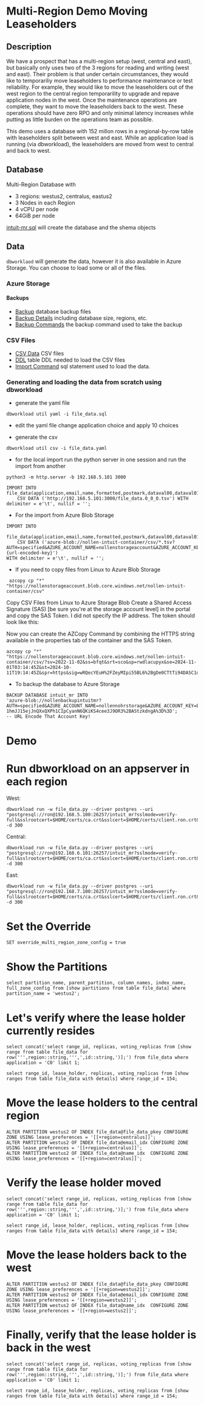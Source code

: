 # Multi-Region Demo Moving Leaseholders

## Description
We have a prospect that has a multi-region setup (west, central and east), but basically only uses two of the 3 regions for reading and writing (west and east).  Their problem is that under certain circumstances, they would like to temporariliy move leaseholders to performance maintenance or test reliability.   For example, they would like to move the leaseholders out of the west region to the central region temporarility to upgrade and repave application nodes in the west.  Once the maintenance operations are complete, they want to move the leaseholders back to the west.   These operations should have zero RPO and only minimal latency increases while putting as little burden on the operations team as possible.

This demo uses a database with 152 millon rows in a regional-by-row table with leaseholders split between west and east.   While an application load is running (via dbworkload), the leaseholders are moved from west to central and back to west.   

## Database
Multi-Region Database with 
- 3 regions: westus2, centralus, eastus2
- 3 Nodes in each Region
- 4 vCPU per node
- 64GiB per node

[intuit-mr.sql](ddl\intuit-mr.sql) will create the database and the shema objects

## Data
`dbworklaod` will generate the data, however it is also available in Azure Storage.  You can choose to load some or all of the files.

### Azure Storage
#### Backups
- [Backup](https://portal.azure.com/#view/Microsoft_Azure_Storage/ContainerMenuBlade/~/overview/storageAccountId/%2Fsubscriptions%2Feebc0b2a-9ff2-499c-9e75-1a32e8fe13b3%2FresourceGroups%2Fnollen-resource-group%2Fproviders%2FMicrosoft.Storage%2FstorageAccounts%2Fnollennohrstorage/path/nollenbackupintuitmr/etag/%220x8DCEBB9702BDD4B%22/defaultEncryptionScope/%24account-encryption-key/denyEncryptionScopeOverride~/false/defaultId//publicAccessVal/None) database backup files
- [Backup Details](https://portal.azure.com/#view/Microsoft_Azure_Storage/BlobPropertiesBladeV2/storageAccountId/%2Fsubscriptions%2Feebc0b2a-9ff2-499c-9e75-1a32e8fe13b3%2FresourceGroups%2Fnollen-resource-group%2Fproviders%2FMicrosoft.Storage%2FstorageAccounts%2Fnollennohrstorage/path/nollenbackupintuitmr-backup-details%2FBACKUP%20DATABASE%20intuit_mr.txt/isDeleted~/false/tabToload~/3) including database size, regions, etc.
- [Backup Commands](https://www.example.com) the backup command used to take the backup
### CSV Files
- [CSV Data](https://portal.azure.com/#view/Microsoft_Azure_Storage/ContainerMenuBlade/~/overview/storageAccountId/%2Fsubscriptions%2Feebc0b2a-9ff2-499c-9e75-1a32e8fe13b3%2FresourceGroups%2Fnollen-resource-group%2Fproviders%2FMicrosoft.Storage%2FstorageAccounts%2Fnollenstorageaccount/path/nollen-intuit-container/etag/%220x8DCEA419CE48F93%22/defaultEncryptionScope/%24account-encryption-key/denyEncryptionScopeOverride~/false/defaultId//publicAccessVal/None) CSV files
- [DDL](https://portal.azure.com/#view/Microsoft_Azure_Storage/ContainerMenuBlade/~/overview/storageAccountId/%2Fsubscriptions%2Feebc0b2a-9ff2-499c-9e75-1a32e8fe13b3%2FresourceGroups%2Fnollen-resource-group%2Fproviders%2FMicrosoft.Storage%2FstorageAccounts%2Fnollenstorageaccount/path/nollen-intuit-container/etag/%220x8DCEA419CE48F93%22/defaultEncryptionScope/%24account-encryption-key/denyEncryptionScopeOverride~/false/defaultId//publicAccessVal/None) table DDL needed to load the CSV files
- [Import Command](hhttps://portal.azure.com/#view/Microsoft_Azure_Storage/ContainerMenuBlade/~/overview/storageAccountId/%2Fsubscriptions%2Feebc0b2a-9ff2-499c-9e75-1a32e8fe13b3%2FresourceGroups%2Fnollen-resource-group%2Fproviders%2FMicrosoft.Storage%2FstorageAccounts%2Fnollenstorageaccount/path/nollen-intuit-container/etag/%220x8DCEA419CE48F93%22/defaultEncryptionScope/%24account-encryption-key/denyEncryptionScopeOverride~/false/defaultId//publicAccessVal/None) sql statement used to load the data.  

### Generating and loading the data from scratch using dbworkload
- generate the yaml file
```
dbworkload util yaml -i file_data.sql
```

- edit the yaml file
change application choice and apply 10 choices

- generate the csv
```
dbworkload util csv -i file_data.yaml
```

- for the local import run the python server in one session and run the import from another
```
python3 -m http.server -b 192.168.5.101 3000
```
```
IMPORT INTO file_data(application,email,name,formatted,postmark,dataval00,dataval01,dataval02,dataval03,dataval04,dataval05,dataval06,dataval07,dataval08,dataval09,dataval10,dataval11,dataval12,dataval13,dataval14,dataval15,dataval16,dataval17,dataval18,dataval19,dataval20,dataval21,dataval22,dataval23,dataval24,dataval25,dataval26,dataval27,dataval28,dataval29,dataval30,dataval31,dataval32,dataval33,dataval34,dataval35,dataval36,dataval37,dataval38,dataval39,dataval40) 
    CSV DATA ('http://192.168.5.101:3000/file_data.0_0_0.tsv') WITH delimiter = e'\t', nullif = '';
```
- For the import from Azure Blob Storage
```
IMPORT INTO
	file_data(application,email,name,formatted,postmark,dataval00,dataval01,dataval02,dataval03,dataval04,dataval05,dataval06,dataval07,dataval08,dataval09,dataval10,dataval11,dataval12,dataval13,dataval14,dataval15,dataval16,dataval17,dataval18,dataval19,dataval20,dataval21,dataval22,dataval23,dataval24,dataval25,dataval26,dataval27,dataval28,dataval29,dataval30,dataval31,dataval32,dataval33,dataval34,dataval35,dataval36,dataval37,dataval38,dataval39,dataval40)
	CSV DATA ('azure-blob://nollen-intuit-container/csv/*.tsv?AUTH=specified&AZURE_ACCOUNT_NAME=nollenstorageaccount&AZURE_ACCOUNT_KEY={url-encoded-key}') 
WITH delimiter = e'\t', nullif = '';
```
- If you need to copy files from Linux to Azure Blob Storage
```
 azcopy cp "*" "https://nollenstorageaccount.blob.core.windows.net/nollen-intuit-container/csv"
```

Copy CSV Files from Linux to Azure Storage Blob
Create a Shared Access Signature (SAS) [be sure you're at the storage account level] in the portal and copy the SAS Token. I did not specify the IP address.  The token should look like this:

Now you can create the AZCopy Command by combining the HTTPS string available in the properties tab of the container and the SAS Token.
```
azcopy cp "*" "https://nollenstorageaccount.blob.core.windows.net/nollen-intuit-container/csv/?sv=2022-11-02&ss=bfqt&srt=sco&sp=rwdlacupyx&se=2024-11-01T03:14:45Z&st=2024-10-11T19:14:45Z&spr=https&sig=wRQecYEuH%2FZeyMIpi55BL6%2BgDe0CTtTi94DASC1qEyk%3D"
```

- To backup the database to Azure Storage
```
BACKUP DATABASE intuit_mr INTO
'azure-blob://nollenbackupintuitmr?AUTH=specified&AZURE_ACCOUNT_NAME=nollennohrstorage&AZURE_ACCOUNT_KEY=BMhChHaP5tcofRbA2BrkYKPoeJn5eWFqW
1hmJJ15ejJnQXxQXPh1CIpCyanN6QKiKS4cee3J9OR3%2BAStzkdngA%3D%3D';
-- URL Encode That Account Key!
```
# Demo
# Run dbworkload on an appserver in each region 
West:
```
dbworkload run -w file_data.py --driver postgres --uri "postgresql://ron@192.168.5.100:26257/intuit_mr?sslmode=verify-full&sslrootcert=$HOME/certs/ca.crt&sslcert=$HOME/certs/client.ron.crt&sslkey=$HOME/certs/client.ron.key" -d 300
```
Central:
```
dbworkload run -w file_data.py --driver postgres --uri "postgresql://ron@192.168.6.101:26257/intuit_mr?sslmode=verify-full&sslrootcert=$HOME/certs/ca.crt&sslcert=$HOME/certs/client.ron.crt&sslkey=$HOME/certs/client.ron.key" -d 300
```
East:
```
dbworkload run -w file_data.py --driver postgres --uri "postgresql://ron@192.168.7.100:26257/intuit_mr?sslmode=verify-full&sslrootcert=$HOME/certs/ca.crt&sslcert=$HOME/certs/client.ron.crt&sslkey=$HOME/certs/client.ron.key" -d 300
```

# Set the Override
```
SET override_multi_region_zone_config = true
```

# Show the Partitions
```
select partition_name, parent_partition, column_names, index_name, full_zone_config from [show partitions from table file_data] where partition_name = 'westus2';
```

# Let's verify where the lease holder currently resides
```
select concat('select range_id, replicas, voting_replicas from [show range from table file_data for row(''',region::string,''',',id::string,')];') from file_data where application = 'C0' limit 1;

select range_id, lease_holder, replicas, voting_replicas from [show ranges from table file_data with details] where range_id = 154;
```

# Move the lease holders to the central region
```
ALTER PARTITION westus2 OF INDEX file_data@file_data_pkey CONFIGURE ZONE USING lease_preferences = '[[+region=centralus]]';
ALTER PARTITION westus2 OF INDEX file_data@email_idx CONFIGURE ZONE USING lease_preferences = '[[+region=centralus]]';
ALTER PARTITION westus2 OF INDEX file_data@name_idx  CONFIGURE ZONE USING lease_preferences = '[[+region=centralus]]';
```

# Verify the lease holder moved
```
select concat('select range_id, replicas, voting_replicas from [show range from table file_data for row(''',region::string,''',',id::string,')];') from file_data where application = 'C0' limit 1;

select range_id, lease_holder, replicas, voting_replicas from [show ranges from table file_data with details] where range_id = 154;
```

# Move the lease holders back to the west
```
ALTER PARTITION westus2 OF INDEX file_data@file_data_pkey CONFIGURE ZONE USING lease_preferences = '[[+region=westus2]]';
ALTER PARTITION westus2 OF INDEX file_data@email_idx CONFIGURE ZONE USING lease_preferences = '[[+region=westus2]]';
ALTER PARTITION westus2 OF INDEX file_data@name_idx  CONFIGURE ZONE USING lease_preferences = '[[+region=westus2]]';
```

# Finally, verify that the lease holder is back in the west
```
select concat('select range_id, replicas, voting_replicas from [show range from table file_data for row(''',region::string,''',',id::string,')];') from file_data where application = 'C0' limit 1;

select range_id, lease_holder, replicas, voting_replicas from [show ranges from table file_data with details] where range_id = 154;
```


